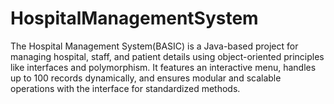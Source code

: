 # HospitalManagementSystem
The Hospital Management System(BASIC) is a Java-based project for managing hospital, staff, and patient details using object-oriented principles like interfaces and polymorphism. It features an interactive menu, handles up to 100 records dynamically, and ensures modular and scalable operations with the  interface for standardized methods.
